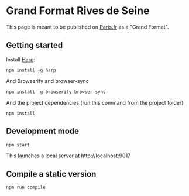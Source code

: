 # Grand Format Rives de Seine

This page is meant to be published on [Paris.fr](http://www.paris.fr) as a "Grand Format".

## Getting started

Install [Harp](http://harpjs.com):

    npm install -g harp

And Browserify and browser-sync

    npm install -g browserify browser-sync

And the project dependencies (run this command from the project folder)

    npm install


## Development mode

    npm start

This launches a local server at http://localhost:9017

## Compile a static version

    npm run compile
